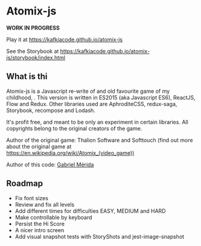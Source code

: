 # Atomix-js

**WORK IN PROGRESS**

Play it at https://kafkiacode.github.io/atomix-js

See the Storybook at https://kafkiacode.github.io/atomix-js/storybook/index.html

## What is thi
Atomix-js is a Javascript re-write of and old favourite game of my childhood, <Atomix>. This version is written in ES2015 (aka Javascript ES6), ReactJS, Flow and Redux. Other libraries used are AphroditeCSS, redux-saga, Storybook, recompose and Lodash.

It's profit free, and meant to be only an experiment in certain libraries. All copyrights belong to the original creators of the game.

Author of the original game: Thalion Software and Softtouch (find out more about the original game at https://en.wikipedia.org/wiki/Atomix_(video_game))

Author of this code: [Gabriel Mérida](https://gabrielmerida.cl)

## Roadmap
- Fix font sizes
- Review and fix all levels
- Add different times for difficulties EASY, MEDIUM and HARD
- Make controllable by keyboard
- Persist the Hi Score
- A nicer intro screen
- Add visual snapshot tests with StoryShots and jest-image-snapshot

